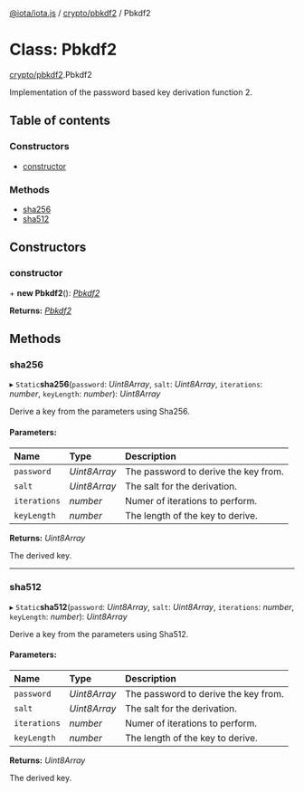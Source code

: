 [@iota/iota.js](../README.md) / [crypto/pbkdf2](../modules/crypto_pbkdf2.md) / Pbkdf2

# Class: Pbkdf2

[crypto/pbkdf2](../modules/crypto_pbkdf2.md).Pbkdf2

Implementation of the password based key derivation function 2.

## Table of contents

### Constructors

- [constructor](crypto_pbkdf2.pbkdf2.md#constructor)

### Methods

- [sha256](crypto_pbkdf2.pbkdf2.md#sha256)
- [sha512](crypto_pbkdf2.pbkdf2.md#sha512)

## Constructors

### constructor

\+ **new Pbkdf2**(): [*Pbkdf2*](crypto_pbkdf2.pbkdf2.md)

**Returns:** [*Pbkdf2*](crypto_pbkdf2.pbkdf2.md)

## Methods

### sha256

▸ `Static`**sha256**(`password`: *Uint8Array*, `salt`: *Uint8Array*, `iterations`: *number*, `keyLength`: *number*): *Uint8Array*

Derive a key from the parameters using Sha256.

#### Parameters:

Name | Type | Description |
:------ | :------ | :------ |
`password` | *Uint8Array* | The password to derive the key from.   |
`salt` | *Uint8Array* | The salt for the derivation.   |
`iterations` | *number* | Numer of iterations to perform.   |
`keyLength` | *number* | The length of the key to derive.   |

**Returns:** *Uint8Array*

The derived key.

___

### sha512

▸ `Static`**sha512**(`password`: *Uint8Array*, `salt`: *Uint8Array*, `iterations`: *number*, `keyLength`: *number*): *Uint8Array*

Derive a key from the parameters using Sha512.

#### Parameters:

Name | Type | Description |
:------ | :------ | :------ |
`password` | *Uint8Array* | The password to derive the key from.   |
`salt` | *Uint8Array* | The salt for the derivation.   |
`iterations` | *number* | Numer of iterations to perform.   |
`keyLength` | *number* | The length of the key to derive.   |

**Returns:** *Uint8Array*

The derived key.
